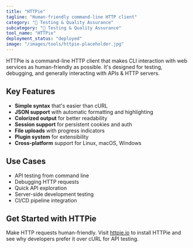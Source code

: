 ```yaml
---
title: "HTTPie"
tagline: "Human-friendly command-line HTTP client"
category: "🧪 Testing & Quality Assurance"
subcategory: "🧪 Testing & Quality Assurance"
tool_name: "HTTPie"
deployment_status: "deployed"
image: "/images/tools/httpie-placeholder.jpg"
---
```

HTTPie is a command-line HTTP client that makes CLI interaction with web services as human-friendly as possible. It's designed for testing, debugging, and generally interacting with APIs & HTTP servers.

## Key Features

- **Simple syntax** that's easier than cURL
- **JSON support** with automatic formatting and highlighting
- **Colorized output** for better readability
- **Session support** for persistent cookies and auth
- **File uploads** with progress indicators
- **Plugin system** for extensibility
- **Cross-platform** support for Linux, macOS, Windows

## Use Cases

- API testing from command line
- Debugging HTTP requests
- Quick API exploration
- Server-side development testing
- CI/CD pipeline integration

## Get Started with HTTPie

Make HTTP requests human-friendly. Visit [httpie.io](https://httpie.io) to install HTTPie and see why developers prefer it over cURL for API testing.
